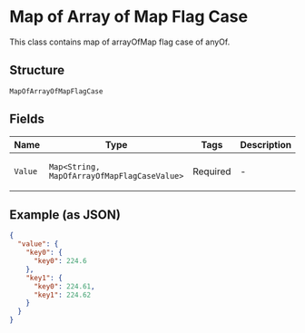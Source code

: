 
# Map of Array of Map Flag Case

This class contains map of arrayOfMap flag case of anyOf.

## Structure

`MapOfArrayOfMapFlagCase`

## Fields

| Name | Type | Tags | Description | Getter | Setter |
|  --- | --- | --- | --- | --- | --- |
| `Value` | `Map<String, MapOfArrayOfMapFlagCaseValue>` | Required | - | Map<String, MapOfArrayOfMapFlagCaseValue> getValue() | setValue(Map<String, MapOfArrayOfMapFlagCaseValue> value) |

## Example (as JSON)

```json
{
  "value": {
    "key0": {
      "key0": 224.6
    },
    "key1": {
      "key0": 224.61,
      "key1": 224.62
    }
  }
}
```

